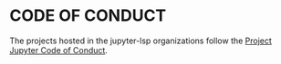 # CODE OF CONDUCT

The projects hosted in the jupyter-lsp organizations follow the
[Project Jupyter Code of Conduct](https://github.com/jupyter/governance/blob/master/conduct/code_of_conduct.md).

